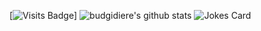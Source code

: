[![Visits Badge](https://badges.pufler.dev/visits/budgidiere/budgidiere)]
![budgidiere's github stats](https://github-readme-stats.vercel.app/api?username=budgidiere&count_private=true&show_icons=true&theme=dark)
![Jokes Card](https://readme-jokes.vercel.app/api)
